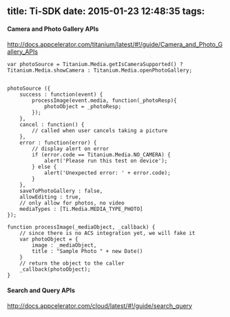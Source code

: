 title: Ti-SDK
date: 2015-01-23 12:48:35
tags:
---

#### Camera and Photo Gallery APIs

http://docs.appcelerator.com/titanium/latest/#!/guide/Camera_and_Photo_Gallery_APIs

~~~
var photoSource = Titanium.Media.getIsCameraSupported() ? Titanium.Media.showCamera : Titanium.Media.openPhotoGallery;


photoSource ({
    success : function(event) {
        processImage(event.media, function(_photoResp){
            photoObject = _photoResp;
        });
    },
    cancel : function() {
        // called when user cancels taking a picture
    },
    error : function(error) {
        // display alert on error
        if (error.code == Titanium.Media.NO_CAMERA) {
            alert('Please run this test on device');
        } else {
            alert('Unexpected error: ' + error.code);
        }
    },
    saveToPhotoGallery : false,
    allowEditing : true,
    // only allow for photos, no video
    mediaTypes : [Ti.Media.MEDIA_TYPE_PHOTO]
});

function processImage(_mediaObject, _callback) {
    // since there is no ACS integration yet, we will fake it
    var photoObject = {
        image : _mediaObject,
        title : "Sample Photo " + new Date()
    }
    // return the object to the caller
    _callback(photoObject);
}
~~~

#### Search and Query APIs

http://docs.appcelerator.com/cloud/latest/#!/guide/search_query

